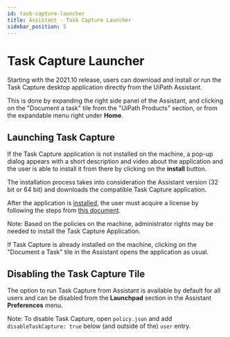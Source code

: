 ```yaml
---
id: task-capture-launcher
title: Assistant - Task Capture Launcher
sidebar_position: 5
---
```

# Task Capture Launcher

Starting with the 2021.10 release, users can download and install or run the Task Capture desktop application directly from
the UiPath Assistant.

This is done by expanding the right side panel of the Assistant, and clicking on the "Document a task" tile from the "UiPath
Products" section, or from the expandable menu right under **Home**.

## Launching Task Capture

If the Task Capture application is not installed on the machine, a pop-up dialog appears with a short description and video
about the application and the user is able to install it from there by clicking on the **install** button.

The installation process takes into consideration the Assistant version (32 bit or 64 bit) and downloads the compatible Task
Capture application.

After the application is [installed](/task-capture/standalone/latest/user-guide/installing-task-capture), the user must acquire a license by following the steps from [this document](/task-capture/standalone/latest/user-guide/activation).

Note: Based on the policies on the machine, administrator rights may be needed to install the Task Capture Application.

If Task Capture is already installed on the machine, clicking on the "Document a Task" tile in the Assistant opens the application
as usual.

## Disabling the Task Capture Tile

The option to run Task Capture from Assistant is available by default for all users and can be disabled from the **Launchpad** section in the Assistant **Preferences** menu.

Note: To disable Task Capture, open `policy.json` and add `disableTaskCapture: true` below (and outside of the) `user` entry.